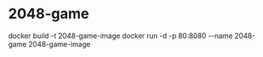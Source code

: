 # 2048-game
docker build -t 2048-game-image
docker run -d -p 80:8080 --name 2048-game 2048-game-image